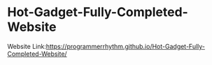 # Hot-Gadget-Fully-Completed-Website
Website Link:https://programmerrhythm.github.io/Hot-Gadget-Fully-Completed-Website/
